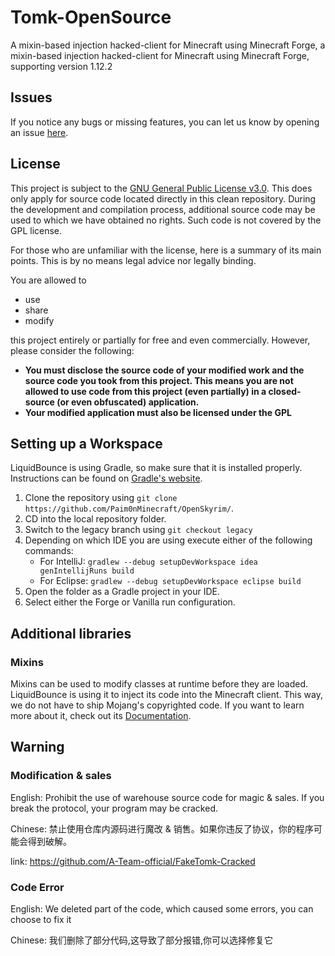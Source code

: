# Tomk-OpenSource
A mixin-based injection hacked-client for Minecraft using Minecraft Forge, a mixin-based injection hacked-client for Minecraft using Minecraft Forge, supporting version 1.12.2


## Issues
If you notice any bugs or missing features, you can let us know by opening an issue [here](https://github.com/A-Team-Official/Tomk-OpenSource/issues).

## License
This project is subject to the [GNU General Public License v3.0](LICENSE). This does only apply for source code located directly in this clean repository. During the development and compilation process, additional source code may be used to which we have obtained no rights. Such code is not covered by the GPL license.

For those who are unfamiliar with the license, here is a summary of its main points. This is by no means legal advice nor legally binding.

You are allowed to
- use
- share
- modify

this project entirely or partially for free and even commercially. However, please consider the following:

- **You must disclose the source code of your modified work and the source code you took from this project. This means you are not allowed to use code from this project (even partially) in a closed-source (or even obfuscated) application.**
- **Your modified application must also be licensed under the GPL** 

## Setting up a Workspace
LiquidBounce is using Gradle, so make sure that it is installed properly. Instructions can be found on [Gradle's website](https://gradle.org/install/).
1. Clone the repository using `git clone https://github.com/Paim0nMinecraft/OpenSkyrim/`. 
2. CD into the local repository folder.
3. Switch to the legacy branch using `git checkout legacy`
4. Depending on which IDE you are using execute either of the following commands:
    - For IntelliJ: `gradlew --debug setupDevWorkspace idea genIntellijRuns build`
    - For Eclipse: `gradlew --debug setupDevWorkspace eclipse build`
5. Open the folder as a Gradle project in your IDE.
6. Select either the Forge or Vanilla run configuration.

## Additional libraries
### Mixins
Mixins can be used to modify classes at runtime before they are loaded. LiquidBounce is using it to inject its code into the Minecraft client. This way, we do not have to ship Mojang's copyrighted code. If you want to learn more about it, check out its [Documentation](https://docs.spongepowered.org/5.1.0/en/plugin/internals/mixins.html).

## Warning
### Modification & sales

English: Prohibit the use of warehouse source code for magic & sales. If you break the protocol, your program may be cracked.

Chinese: 禁止使用仓库内源码进行魔改 & 销售。如果你违反了协议，你的程序可能会得到破解。

link:  https://github.com/A-Team-official/FakeTomk-Cracked

### Code Error

English: We deleted part of the code, which caused some errors, you can choose to fix it

Chinese: 我们删除了部分代码,这导致了部分报错,你可以选择修复它
